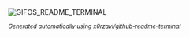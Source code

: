 
<div align="justify">
<picture>
    <source media="(prefers-color-scheme: dark)" srcset="https://i.ibb.co/whqfSvR8/output-gif.gif">
    <source media="(prefers-color-scheme: light)" srcset="https://i.ibb.co/whqfSvR8/output-gif.gif">
    <img alt="GIFOS_README_TERMINAL" src="https://i.ibb.co/whqfSvR8/output-gif.gif">
</picture>

<sub><i>Generated automatically using [x0rzavi/github-readme-terminal](https://github.com/x0rzavi/github-readme-terminal)</i></sub>

</div>
    